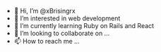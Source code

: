 - 👋 Hi, I’m @xBrisingrx
- 👀 I’m interested in web development
- 🌱 I’m currently learning Ruby on Rails and React
- 💞️ I’m looking to collaborate on ...
- 📫 How to reach me ...

<!---
xBrisingrx/xBrisingrx is a ✨ special ✨ repository because its `README.md` (this file) appears on your GitHub profile.
You can click the Preview link to take a look at your changes.
--->
